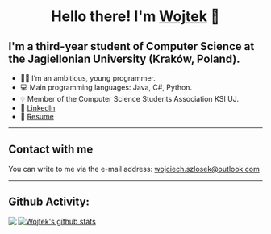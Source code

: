 # <h1 align="center"> Hello there! I'm [Wojtek](https://wszlosek.github.io/website/) :wave:</h1>

## I'm a third-year student of Computer Science at the Jagiellonian University (Kraków, Poland). 

- 👨‍💻  I’m an ambitious, young programmer.
- 💻  Main programming languages: Java, C#, Python.
- 💡  Member of the Computer Science Students Association KSI UJ.
- 💼 [LinkedIn](https://www.linkedin.com/in/wojciech-szlosek/)
- 📄  [Resume](https://wszlosek.github.io/website/resume.pdf)

---


## Contact with me

You can write to me via the e-mail address: <wojciech.szlosek@outlook.com>

---


## Github Activity:

<a href="https://github.com/wszlosek">
  <img align="left" src="https://github-readme-stats.vercel.app/api/top-langs/?username=wszlosek&theme=tokyonight" />
  </a>
  
<a href="https://github.com/wszlosek">
 <img align="center" src="https://github-readme-stats.vercel.app/api?username=wszlosek&show_icons=true&theme=tokyonight&line_height=27" alt="Wojtek's github stats"/>
</a>
